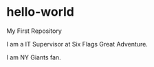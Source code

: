 # hello-world
My First Repository

I am a IT Supervisor at Six Flags Great Adventure.

I am NY Giants fan.
